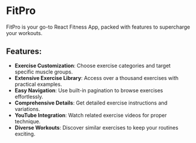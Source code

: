 # FitPro

FitPro is your go-to React Fitness App, packed with features to supercharge your workouts.

## Features:

- **Exercise Customization**: Choose exercise categories and target specific muscle groups.
- **Extensive Exercise Library**: Access over a thousand exercises with practical examples.
- **Easy Navigation**: Use built-in pagination to browse exercises effortlessly.
- **Comprehensive Details**: Get detailed exercise instructions and variations.
- **YouTube Integration**: Watch related exercise videos for proper technique.
- **Diverse Workouts**: Discover similar exercises to keep your routines exciting.
